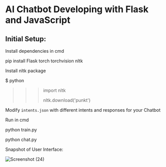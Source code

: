 # AI Chatbot Developing with Flask and JavaScript

## Initial Setup:

Install dependencies in cmd

pip install Flask torch torchvision nltk

Install nltk package

$ python

>>> import nltk
>>> 
>>> nltk.download('punkt')

Modify `intents.json` with different intents and responses for your Chatbot

Run in cmd

python train.py

python chat.py

Snapshot of User Interface:

![Screenshot (24)](https://github.com/AnshuMandalXIX/Multi-Modal-AI-Chatbot-with-Transfer-Learning/assets/127351117/6680fe61-e366-4bbe-a71f-056a80a29dca)
